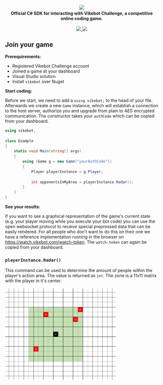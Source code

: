 <p align="center">
  <a href="#0">
    <img src="https://raw.githubusercontent.com/vikebot/wiki/master/vikebot-repo-logo.png" height="120px">
  </a>
  <br>
  <strong>Official C# SDK for interacting with Vikebot Challenge, a competitive online coding game.</strong>
  <br>
  <br>
  <a href="https://travis-ci.org/vikebot/vikebot-csharp">
    <img src="https://travis-ci.org/vikebot/vikebot-csharp.svg?branch=master">
  </a>
  <a href="https://coveralls.io/github/vikebot/vikebot-csharp?branch=master">
    <img src="https://coveralls.io/repos/github/vikebot/vikebot-csharp/badge.svg?branch=master">
  </a>
</p>

## Join your game
**Prerequirements:**
* Registered Vikebot Challenge account
* Joined a game at your dashboard
* Visual Studio solution
* Install `vikebot` over Nuget

**Start coding:**

Before we start, we need to add a `using vikebot;` to the head of your file. Afterwards we create a new `Game` instance, which will establish a connection to the host server, authorize you and upgrade from plain to AES encrypted communication. The constructor takes your `authCode` which can be copied from your dashboard.
```csharp
using vikebot;

class Example
{
    static void Main(string[] args)
    {
        using (Game g = new Game("yourAuthCode"))
        {
            Player playerInstance = g.Player;
            
            int opponentsInMyArea = playerInstance.Radar();
        }
    }
}
```

**See your results:**

If you want to see a graphical representation of the game's current state (e.g. your player moving while you execute your bot code) you can use the open websocket protocol to receive special preprossed data that can be easily rendered. For all people who don't want to do this on their one we have a reference implementation running in the browser on https://watch.vikebot.com/watch-token. The `watch-token` can again be copied from your dashboard.

### `playerInstance.Radar()`
This command can be used to determine the amount of people within the player's action area. The value is returned as `int`. The zone is a 11x11 matrix with the player in it's center.
<br><br><img src="img/radar.png" height="300px">
